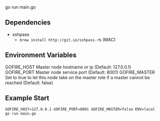go run main.go

## Dependencies

  - sshpass
    -  `brew install http://git.io/sshpass.rb` (MAC)

## Environment Variables
  GOFIRE_HOST Master node hostname or ip (Default: 127.0.0.1)
  GOFIRE_PORT Master node service port (Default: 8001)
  GOFIRE_MASTER Set to true to let this node take on the master role if a master cannot be reached (Default: false)

## Example Start
  `GOFIRE_HOST=127.0.0.1 GOFIRE_PORT=8001 GOFIRE_MASTER=false ENV=local go run main.go`
